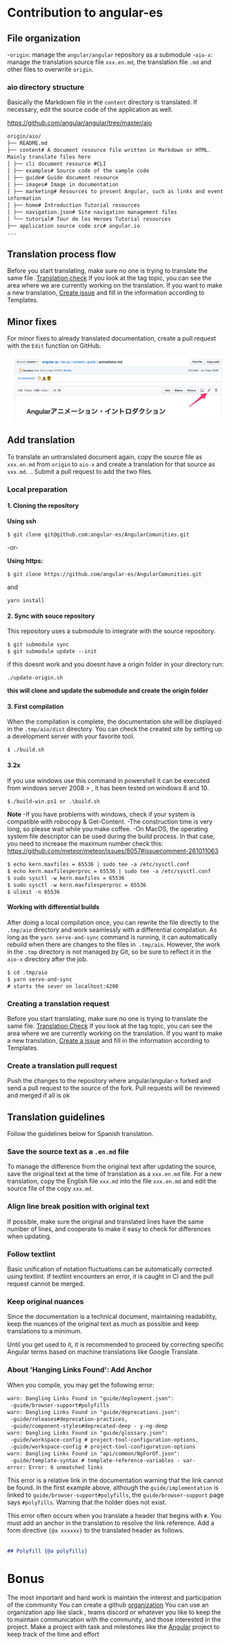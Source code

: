 # Contribution to angular-es

## File organization

-`origin`: manage the `angular/angular` repository as a submodule
-`aio-x`: manage the translation source file `xxx.en.md`, the translation file `.md` and other files to overwrite `origin`.

### aio directory structure

Basically the Markdown file in the `content` directory is translated.
If necessary, edit the source code of the application as well.

https://github.com/angular/angular/tree/master/aio

```
origin/aio/
├── README.md
├── content# A document resource file written in Markdown or HTML. Mainly translate files here
│ ├── cli document resource #CLI
│ ├── examples# Source code of the sample code
│ ├── guide# Guide document resource
│ ├── images# Image in documentation
│ ├── marketing# Resources to present Angular, such as links and event information
│ ├── home# Introduction Tutorial resources
│ ├── navigation.json# Site navigation management files
│ └── tutorial# Tour de los Heroes Tutorial resources
├── application source code src# angular.io
...

```

## Translation process flow

Before you start translating, make sure no one is trying to translate the same file.
[Translation check](https://github.com/angular/angular-en/labels/type%3A%20Translation%20Checkout) If you look at the tag topic, you can see the area where we are currently working on the translation.
If you want to make a new translation, [Create issue](https://github.com/angular/angular-es/issues/new/choose) and fill in the information according to Templates.

## Minor fixes

For minor fixes to already translated documentation, create a pull request with the `Edit` function on GitHub.

![edit-on-github](./docs/edit-on-github.png)
## Add translation

To translate an untranslated document again, copy the source file as `xxx.en.md` from `origin` to `aio-x` and create a translation for that source as `xxx.md`. ..
Submit a pull request to add the two files.

### Local preparation

#### 1. Cloning the repository

**Using ssh**
```
$ git clone git@github.com:angular-es/AngularComunities.git
```
-or-

**Using https:** 
```
$ git clone https://github.com/angular-es/AngularComunities.git

```
and  

``` 
yarn install
 ```

#### 2. Sync with souce repository

This repository uses a submodule to integrate with the source repository.

```
$ git submodule sync
$ git submodule update --init
```
if this doesnt work and you doesnt have a origin folder in your directory run:

```
./update-origin.sh
```
**this will clone and update the submodule and create the origin folder**

#### 3. First compilation

When the compilation is complete, the documentation site will be displayed in the `.tmp/aio/dist` directory.
You can check the created site by setting up a development server with your favorite tool.

```
$ ./build.sh

```
#### 3.2x
If you use windows use this command in powershell it can be executed from windows server 2008 > , it has been tested on windows 8 and 10.

```
$./build-win.ps1 or .\build.sh
```

**Note**
-If you have problems with windows, check if your system is compatible with robocopy & Get-Content.
-The construction time is very long, so please wait while you make coffee.
-On MacOS, the operating system file descriptor can be used during the build process.
  In that case, you need to increase the maximum number check this:
https://github.com/meteor/meteor/issues/8057#issuecomment-261011063

```
$ echo kern.maxfiles = 65536 | sudo tee -a /etc/sysctl.conf
$ echo kern.maxfilesperproc = 65536 | sudo tee -a /etc/sysctl.conf
$ sudo sysctl -w kern.maxfiles = 65536
$ sudo sysctl -w kern.maxfilesperproc = 65536
$ ulimit -n 65536

```

#### Working with differential builds

After doing a local compilation once, you can rewrite the file directly to the `.tmp/aio` directory and work seamlessly with a differential compilation.
As long as the `yarn serve-and-sync` command is running, it can automatically rebuild when there are changes to the files in` .tmp/aio`.
However, the work in the `.tmp` directory is not managed by Git, so be sure to reflect it in the` aio-x` directory after the job.

```
$ cd .tmp/aio
$ yarn serve-and-sync
# starts the sever on localhost:4200 

```

### Creating a translation request

Before you start translating, make sure no one is trying to translate the same file.
[Translation Check](https://github.com/yourname/reponame/labels/type%3A%20Translation%20Checkout) If you look at the tag topic, you can see the area where we are currently working on the translation.
If you want to make a new translation, [Create a issue](https://github.com/angular/angular/issues/new/choose) and fill in the information according to Templates.

### Create a translation pull request

Push the changes to the repository where angular/angular-x forked and send a pull request to the source of the fork.
Pull requests will be reviewed and merged if all is ok

## Translation guidelines

Follow the guidelines below for Spanish translation.

### Save the source text as a `.en.md` file

To manage the difference from the original text after updating the source, save the original text at the time of translation as a `xxx.en.md` file.
For a new translation, copy the English file `xxx.md` into the file `xxx.en.md` and edit the source file of the copy `xxx.md`.

### Align line break position with original text

If possible, make sure the original and translated lines have the same number of lines, and cooperate to make it easy to check for differences when updating.

### Follow textlint

Basic unification of notation fluctuations can be automatically corrected using textlint.
If textlint encounters an error, it is caught in CI and the pull request cannot be merged.

### Keep original nuances

Since the documentation is a technical document, maintaining readability, keep the nuances of the original text as much as possible and keep translations to a minimum.

Until you get used to it, it is recommended to proceed by correcting specific Angular terms based on machine translations like Google Translate.

### About 'Hanging Links Found': Add Anchor

When you compile, you may get the following error:

```
warn: Dangling Links Found in "guide/deployment.json":
 -guide/browser-support#polyfills
warn: Dangling Links Found in "guide/deprecations.json":
 -guide/releases#deprecation-practices,
 -guide/component-styles#deprecated-deep - y-ng-deep
warn: Dangling Links Found in "guide/glossary.json":
 -guide/workspace-config # project-tool-configuration-options,
 -guide/workspace-config # project-tool-configuration-options
warn: Dangling Links Found in "api/common/NgForOf.json":
 -guide/template-syntax # template-reference-variables - var-
error: Error: 6 unmatched links
```

This error is a relative link in the documentation warning that the link cannot be found.
In the first example above, although the `guide/implementation` is linked to `guide/browser-support#polyfills`, the `guide/browser-support` page says `#polyfills`. Warning that the holder does not exist.

This error often occurs when you translate a header that begins with `#`.
You must add an anchor in the translation to resolve the link reference. Add a form directive `{@a xxxxxx}` to the translated header as follows.

```md

## Polyfill {@a polyfills}

```
# **Bonus** 
The most important and hard work is maintain the interest and participation of the community
You can create a github [organization](https://github.com/organizations/plan)
You can use an organization app like slack , teams discord or whatever you like to keep the to maintain communication with the community, and those interested in the project.
Make a project with task and milestones like the [Angular](https://github.com/angular/angular/projects/) project to keep track of the time and effort 

